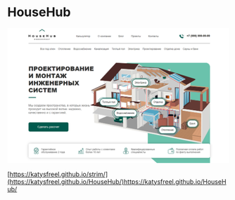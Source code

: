 # HouseHub

![Image](https://github.com/KatySFreel/HouseHub/blob/master/preview.jpg)

[https://katysfreel.github.io/strim/](https://katysfreel.github.io/HouseHub/)https://katysfreel.github.io/HouseHub/

